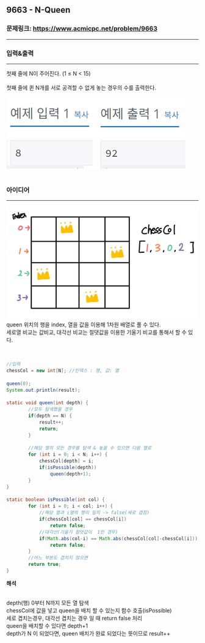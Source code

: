 ## 9663 - N-Queen

### 문제링크: <https://www.acmicpc.net/problem/9663>

---

### 입력&출력

---

첫째 줄에 N이 주어진다. (1 ≤ N < 15)<br><br>
첫째 줄에 퀸 N개를 서로 공격할 수 없게 놓는 경우의 수를 출력한다.
<br><br>
<img src="../img/9663_ex.png" title="" alt="1138"></img><br><br>

### 아이디어

---

<img src="../img/9663_idea.jpg" title="" alt="1138"></img><br>
queen 위치의 행을 index, 열을 값을 이용해 1차원 배열로 풀 수 있다.<br>
세로열 비교는 값비교, 대각선 비교는 절댓값을 이용한 기울기 비교를 통해서 할 수 있다.<br>

<br>

```java
//입력
chessCol = new int[N]; //인덱스 : 행, 값: 열

queen(0);
System.out.println(result);

static void queen(int depth) {
		//모두 탐색했을 경우
		if(depth == N) {
			result++;
			return;
		}

		//해당 열의 모든 경우를 탐색 & 놓을 수 있으면 다음 열로
		for (int i = 0; i < N; i++) {
			chessCol[depth] = i;
			if(isPossible(depth))
				queen(depth+1);
		}
}

static boolean isPossible(int col) {
		for (int i = 0; i < col; i++) {
			//해당 열과 i열의 행이 일치 -> false(세로 겹침)
			if(chessCol[col] == chessCol[i])
				return false;
			//대각선(기울기 절댓값이  1인 경우)
			if(Math.abs(col-i) == Math.abs(chessCol[col]-chessCol[i]))
				return false;
		}
		//어느 부분도 겹치지 않으면
		return true;
}

```

**해석**<br><br>

depth(행) 0부터 N까지 모든 열 탐색<br>
chessCol에 값을 넣고 queen을 배치 할 수 있는지 함수 호출(isPossible)<br>
세로 겹치는경우, 대각선 겹치는 경우 일 때 return false 처리<br>
queen을 배치할 수 있다면 depth+1 <br>
depth가 N 이 되었다면, queen 배치가 완료 되었다는 뜻이므로 result++ <br>
